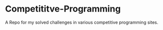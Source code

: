 # Competititve-Programming
A Repo for my solved challenges in various competitive programming sites.
